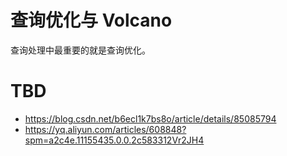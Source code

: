 # 查询优化与 Volcano

查询处理中最重要的就是查询优化。

# TBD

- https://blog.csdn.net/b6ecl1k7bs8o/article/details/85085794
- https://yq.aliyun.com/articles/608848?spm=a2c4e.11155435.0.0.2c583312Vr2JH4

